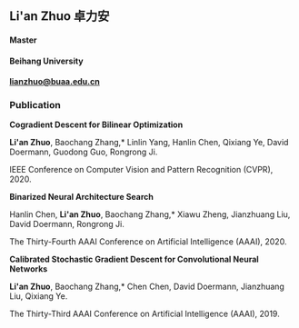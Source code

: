 ## Li'an Zhuo 卓力安
#### Master
#### Beihang University
#### lianzhuo@buaa.edu.cn

### Publication
**Cogradient Descent for Bilinear Optimization**

**Li'an Zhuo**, Baochang Zhang,* Linlin Yang, Hanlin Chen, Qixiang Ye, David Doermann, Guodong Guo, Rongrong Ji. 

IEEE Conference on Computer Vision and Pattern Recognition (CVPR), 2020.

**Binarized Neural Architecture Search**

Hanlin Chen, **Li'an Zhuo**, Baochang Zhang,* Xiawu Zheng, Jianzhuang Liu, David Doermann, Rongrong Ji. 

The Thirty-Fourth AAAI Conference on Artificial Intelligence (AAAI), 2020.

**Calibrated Stochastic Gradient Descent for Convolutional Neural Networks**

**Li'an Zhuo**, Baochang Zhang,* Chen Chen, David Doermann, Jianzhuang Liu, Qixiang Ye. 

The Thirty-Third AAAI Conference on Artificial Intelligence (AAAI), 2019.
